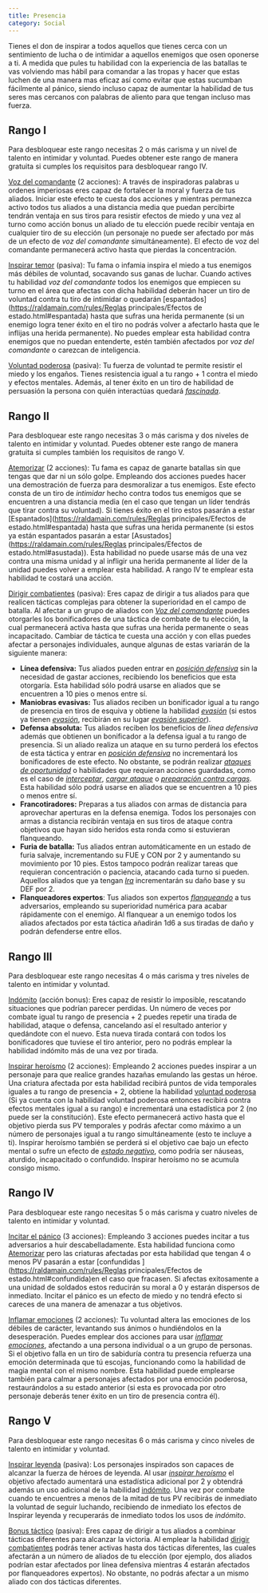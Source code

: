 ```yaml
---
title: Presencia
category: Social
---
```


Tienes el don de inspirar a todos aquellos que tienes cerca con un sentimiento de lucha o de intimidar a aquellos enemigos que osen oponerse a ti. A medida que pules tu habilidad con la experiencia de las batallas te vas volviendo mas hábil para comandar a las tropas y hacer que estas luchen de una manera mas eficaz así como evitar que estas sucumban fácilmente al pánico, siendo incluso capaz de aumentar la habilidad de tus seres mas cercanos con palabras de aliento para que tengan incluso mas fuerza.

## Rango I

Para desbloquear este rango necesitas 2 o más carisma y un nivel de talento en intimidar y voluntad. Puedes obtener este rango de manera gratuita si cumples los requisitos para desbloquear rango IV.

<u>Voz del comandante</u> (2 acciones): A través de inspiradoras palabras u ordenes imperiosas eres capaz de fortalecer la moral y fuerza de tus aliados. Iniciar este efecto te cuesta dos acciones y mientras permanezca activo todos tus aliados a una distancia media que puedan percibirte tendrán ventaja en sus tiros para resistir efectos de miedo y una vez al turno como acción bonus un aliado de tu elección puede recibir ventaja en cualquier tiro de su elección (un personaje no puede ser afectado por más de un efecto de *voz del comandante* simultáneamente). El efecto de voz del comandante permanecerá activo hasta que pierdas la concentración.

<u>Inspirar temor</u> (pasiva): Tu fama o infamia inspira el miedo a tus enemigos más débiles de voluntad, socavando sus ganas de luchar. Cuando actives tu habilidad *voz del comandante* todos los enemigos que empiecen su turno en el área que afectas con dicha habilidad deberán hacer un tiro de voluntad contra tu tiro de intimidar o quedarán [espantados](https://raldamain.com/rules/Reglas principales/Efectos de estado.html#espantada) hasta que sufras una herida permanente (si un enemigo logra tener éxito en el tiro no podrás volver a afectarlo hasta que le inflijas una herida permanente). No puedes emplear esta habilidad contra enemigos que no puedan entenderte, estén también afectados por *voz del comandante* o carezcan de inteligencia.

<u>Voluntad poderosa</u> (pasiva): Tu fuerza de voluntad te permite resistir el miedo y los engaños. Tienes resistencia igual a tu rango + 1 contra el miedo y efectos mentales. Además, al tener éxito en un tiro de habilidad de persuasión la persona con quién interactúas quedará *[fascinada](https://raldamain.com/rules/Reglas%20principales/Efectos%20de%20estado.html#fascinada)*.

## Rango II  

Para desbloquear este rango necesitas 3 o más carisma y dos niveles de talento en intimidar y voluntad. Puedes obtener este rango de manera gratuita si cumples también los requisitos de rango V.

<u>Atemorizar</u> (2 acciones): Tu fama es capaz de ganarte batallas sin que tengas que dar ni un sólo golpe. Empleando dos acciones  puedes hacer una demostración de fuerza para desmoralizar a tus enemigos. Este efecto consta de un tiro de *intimidar* hecho contra todos tus enemigos que se encuentren a una distancia media (en el caso que tengan un líder tendrás que tirar contra su voluntad). Si tienes éxito en el tiro estos pasarán a estar [Espantados](https://raldamain.com/rules/Reglas principales/Efectos de estado.html#espantada) hasta que sufras una herida permanente (si estos ya están espantados pasarán a estar [Asustados](https://raldamain.com/rules/Reglas principales/Efectos de estado.html#asustada)). Esta habilidad no puede usarse más de una vez contra una misma unidad y al infligir una herida permanente al líder de la unidad puedes volver a emplear esta habilidad. A rango IV te emplear esta habilidad te costará una acción.

<u>Dirigir combatientes</u> (pasiva): Eres capaz de dirigir a tus aliados para que realicen tácticas complejas para obtener la superioridad en el campo de batalla. Al afectar a un grupo de aliados con *[Voz del comandante](https://raldamain.com/rules/Rangos/Social/presencia.html#rango-i)* puedes otorgarles los bonificadores de una táctica de combate de tu elección, la cual permanecerá activa hasta que sufras una herida permanente o seas incapacitado. Cambiar de táctica te cuesta una acción y con ellas puedes afectar a personajes individuales, aunque algunas de estas variarán de la siguiente manera:

- **Línea defensiva:** Tus aliados pueden entrar en *[posición defensiva](https://raldamain.com/rules/Reglas%20principales/reglas%20de%20combate.html#acción-de-movimiento)* sin la necesidad de gastar acciones, recibiendo los beneficios que esta otorgaría. Esta habilidad sólo podrá usarse en aliados que se encuentren a 10 pies o menos entre sí.
- **Maniobras evasivas:** Tus aliados reciben un bonificador igual a tu rango de presencia en tiros de esquiva y obtiene la habilidad *[evasión](https://raldamain.com/rules/Rangos/Combate/reflejos.html#rango-ii)* (si estos ya tienen *[evasión](https://raldamain.com/rules/Rangos/Combate/reflejos.html#rango-ii)*, recibirán en su lugar *[evasión superior](https://raldamain.com/rules/Rangos/Combate/reflejos.html#rango-iv)*).
- **Defensa absoluta:** Tus aliados reciben los beneficios de *línea defensiva* además que obtienen un bonificador a la defensa igual a tu rango de presencia. Si un aliado realiza un ataque en su turno perderá los efectos de esta táctica y entrar en *[posición defensiva](https://raldamain.com/rules/Reglas%20principales/reglas%20de%20combate.html#acción-de-movimiento)* no incrementará los bonificadores de este efecto. No obstante, se podrán realizar *[ataques de oportunidad](https://raldamain.com/rules/Reglas%20principales/reglas%20de%20combate.html#ataques-de-oportunidad)* o habilidades que requieran acciones guardadas, como es el caso de *[interceptar](https://raldamain.com/rules/Rangos/Armas/escudo.html#rango-ii)*, *[cargar ataque](https://raldamain.com/rules/Rangos/Armas/cadenas.html#rango-ii)* o *[preparación contra cargas](https://raldamain.com/rules/Rangos/Armas/alabardas.html#rango-i)*. Esta habilidad sólo podrá usarse en aliados que se encuentren a 10 pies o menos entre sí.
- **Francotiradores:** Preparas a tus aliados con armas de distancia para aprovechar aperturas en la defensa enemiga. Todos los personajes con armas a distancia recibirán ventaja en sus tiros de ataque contra objetivos que hayan sido heridos esta ronda como si estuvieran flanqueando.
- **Furia de batalla:** Tus aliados entran automáticamente en un estado de furia salvaje, incrementando su FUE y CON por 2 y aumentando su movimiento por 10 pies. Estos tampoco podrán realizar tareas que requieran concentración o paciencia, atacando cada turno si pueden. Aquellos aliados que ya tengan *[Ira](https://raldamain.com/rules/Rangos/Combate/ira.html)* incrementarán su daño base y su DEF por 2.
- **Flanqueadores expertos**: Tus aliados son expertos *[flanqueando](https://raldamain.com/rules/Reglas%20principales/reglas%20de%20combate.html#flanqueo)* a tus adversarios, empleando su superioridad numérica para acabar rápidamente con el enemigo. Al flanquear a un enemigo todos los aliados afectados por esta táctica añadirán 1d6 a sus tiradas de daño y podrán defenderse entre ellos.

## Rango III

Para desbloquear este rango necesitas 4 o más carisma y tres niveles de talento en intimidar y voluntad. 

<u>Indómito</u> (acción bonus): Eres capaz de resistir lo imposible, rescatando situaciones que podrían parecer perdidas. Un número de veces por combate igual tu rango de presencia + 2 puedes repetir una tirada de habilidad, ataque o defensa, cancelando así el resultado anterior y quedándote con el nuevo. Esta nueva tirada contará con todos los bonificadores que tuviese el tiro anterior, pero no podrás emplear la habilidad indómito más de una vez por tirada.

<u>Inspirar heroísmo</u> (2 acciones): Empleando 2 acciones puedes inspirar a un personaje para que realice grandes hazañas emulando las gestas un héroe. Una criatura afectada por esta habilidad recibirá puntos de vida temporales iguales a tu rango de presencia + 2, obtiene la habilidad [voluntad poderosa](https://raldamain.com/rules/Rangos/Social/presencia.html#rango-i) (Si ya cuenta con la habilidad voluntad poderosa entonces recibirá contra efectos mentales igual a su rango) e incrementará una estadística por 2 (no puede ser la constitución). Este efecto permanecerá activo hasta que el objetivo pierda sus PV temporales y podrás afectar como máximo a un número de personajes igual a tu rango simultáneamente (esto te incluye a ti). Inspirar heroísmo también se perderá si el objetivo cae bajo un efecto mental o sufre un efecto de *[estado negativo](https://raldamain.com/rules/Reglas%20principales/Efectos%20de%20estado.html)*, como podría ser náuseas, aturdido, incapacitado o confundido. Inspirar heroísmo no se acumula consigo mismo.

## Rango IV

Para desbloquear este rango necesitas 5 o más carisma y cuatro niveles de talento en intimidar y voluntad.

<u>Incitar el pánico</u> (3 acciones): Empleando 3 acciones puedes incitar a tus adversarios a huir descabelladamente. Esta habilidad funciona como [Atemorizar](https://raldamain.com/rules/Rangos/Social/presencia.html#rango-ii) pero las criaturas afectadas por esta habilidad que tengan 4 o menos PV pasarán a estar [confundidas ](https://raldamain.com/rules/Reglas principales/Efectos de estado.html#confundida)en el caso que fracasen. Si afectas exitosamente a una unidad de soldados estos reducirán su moral a 0 y estarán dispersos de inmediato. Incitar el pánico es un efecto de miedo y no tendrá efecto si careces de una manera de amenazar a tus objetivos.

<u>Inflamar emociones</u> (2 acciones): Tu voluntad altera las emociones de los débiles de carácter, levantando sus ánimos o hundiéndolos en la desesperación. Puedes emplear dos acciones para usar *[inflamar emociones](https://raldamain.com/rules/Rangos/Magia%20arcana/magia%20mental.html#rango-ii)*, afectando a una persona individual o a un grupo de personas. Si el objetivo falla en un tiro de sabiduría contra tu presencia refuerza una emoción determinada que tú escojas, funcionando como la habilidad de magia mental con el mismo nombre. Esta habilidad puede emplearse también para calmar a personajes afectados por una emoción poderosa, restaurándolos a su estado anterior (si esta es provocada por otro personaje deberás tener éxito en un tiro de presencia contra él).

## Rango V

Para desbloquear este rango necesitas 6 o más carisma y cinco niveles de talento en intimidar y voluntad.

<u>Inspirar leyenda</u> (pasiva): Los personajes inspirados son capaces de alcanzar la fuerza de héroes de leyenda. Al usar *[inspirar heroísmo](https://raldamain.com/rules/Rangos/Social/presencia.html#rango-iii)* el objetivo afectado aumentará una estadística adicional por 2 y obtendrá además un uso adicional de la habilidad [indómito](https://raldamain.com/rules/Rangos/Social/presencia.html#rango-iii). Una vez por combate cuando te encuentres a menos de la mitad de tus PV recibirás de inmediato la voluntad de seguir luchando, recibiendo de inmediato los efectos de Inspirar leyenda y recuperarás de inmediato todos los usos de *indómito*.

<u>Bonus táctico</u> (pasiva): Eres capaz de dirigir a tus aliados a combinar tácticas diferentes para alcanzar la victoria. Al emplear la habilidad [dirigir combatientes](https://raldamain.com/rules/Rangos/Social/presencia.html#rango-ii) podrás tener activas hasta dos tácticas diferentes, las cuales afectarán a un número de aliados de tu elección (por ejemplo, dos aliados podrían estar afectados por línea defensiva mientras 4 estarán afectados por flanqueadores expertos). No obstante, no podrás afectar a un mismo aliado con dos tácticas diferentes. 